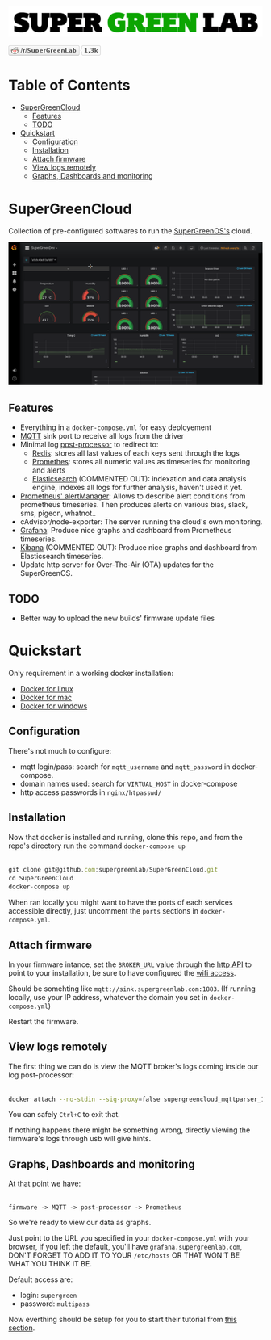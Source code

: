 ![SuperGreenLab](assets/sgl.png?raw=true "SuperGreenLab")

[![SuperGreenLab](assets/reddit-button.png?raw=true "SuperGreenLab")](https://www.reddit.com/r/SuperGreenLab)

Table of Contents
=================

   * [SuperGreenCloud](#supergreencloud)
      * [Features](#features)
      * [TODO](#todo)
   * [Quickstart](#quickstart)
      * [Configuration](#configuration)
      * [Installation](#installation)
      * [Attach firmware](#attach-firmware)
      * [View logs remotely](#view-logs-remotely)
      * [Graphs, Dashboards and monitoring](#graphs-dashboards-and-monitoring)

# SuperGreenCloud

Collection of pre-configured softwares to run the [SuperGreenOS's](https://github.com/supergreenlab/SuperGreenOS) cloud.

![ScreenShot](assets/screenshot.png?raw=true "Screenshot")

## Features

- Everything in a `docker-compose.yml` for easy deployement
- [MQTT](https://mosquitto.org/) sink port to receive all logs from the driver
- Minimal log [post-processor](https://github.com/supergreenlab/SuperGreenLog) to redirect to:
  - [Redis](https://redis.io/): stores all last values of each keys sent through the logs
  - [Promethes](https://prometheus.io/): stores all numeric values as timeseries for monitoring and alerts
  - [Elasticsearch](https://www.elastic.co/) (COMMENTED OUT): indexation and data analysis engine, indexes all logs for further analysis, haven't used it yet.
- [Prometheus' alertManager](https://prometheus.io/docs/alerting/alertmanager/): Allows to describe alert conditions from prometheus timeseries. Then produces alerts on various bias, slack, sms, pigeon, whatnot..
- cAdvisor/node-exporter: The server running the cloud's own monitoring.
- [Grafana](https://grafana.com/): Produce nice graphs and dashboard from Prometheus timeseries.
- [Kibana](https://www.elastic.co/products/kibana) (COMMENTED OUT): Produce nice graphs and dashboard from Elasticsearch timeseries.
- Update http server for Over-The-Air (OTA) updates for the SuperGreenOS.

## TODO

- Better way to upload the new builds' firmware update files

# Quickstart

Only requirement in a working docker installation:

- [Docker for linux](https://docs.docker.com/install/)
- [Docker for mac](https://docs.docker.com/docker-for-mac/)
- [Docker for windows](https://docs.docker.com/docker-for-windows/)

## Configuration

There's not much to configure:

- mqtt login/pass: search for `mqtt_username` and `mqtt_password` in docker-compose.
- domain names used: search for `VIRTUAL_HOST` in docker-compose
- http access passwords in `nginx/htpasswd/`

## Installation

Now that docker is installed and running, clone this repo, and from the repo's directory run the command `docker-compose up`

```js

git clone git@github.com:supergreenlab/SuperGreenCloud.git
cd SuperGreenCloud
docker-compose up

```

When ran locally you might want to have the ports of each services accessible directly, just uncomment the `ports` sections in `docker-compose.yml`.

## Attach firmware

In your firmware intance, set the `BROKER_URL` value through the [http API](https://github.com/supergreenlab/SuperGreenOSBoilerplate#http-access) to point to your installation, be sure to have configured the [wifi access](https://github.com/supergreenlab/SuperGreenOSBoilerplate#wifi-configuration).

Should be somehting like `mqtt://sink.supergreenlab.com:1883`. (If running locally, use your IP address, whatever the domain you set in `docker-compose.yml`)

Restart the firmware.

## View logs remotely

The first thing we can do is view the MQTT broker's logs coming inside our log post-processor:

```sh

docker attach --no-stdin --sig-proxy=false supergreencloud_mqttparser_1

```

You can safely `Ctrl+C` to exit that.

If nothing happens there might be something wrong, directly viewing the firmware's logs through usb will give hints.

## Graphs, Dashboards and monitoring

At that point we have:

```

firmware -> MQTT -> post-processor -> Prometheus

```

So we're ready to view our data as graphs.

Just point to the URL you specified in your `docker-compose.yml` with your browser, if you left the default, you'll have `grafana.supergreenlab.com`, DON'T FORGET TO ADD IT TO YOUR `/etc/hosts` OR THAT WON'T BE WHAT YOU THINK IT BE.

Default access are:

- login: `supergreen`
- password: `multipass`

Now everthing should be setup for you to start their tutorial from [this section](http://docs.grafana.org/guides/getting_started/#dashboards-panels-the-building-blocks-of-grafana).
